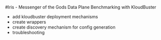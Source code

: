 #Iris - Messenger of the Gods
Data Plane Benchmarking with KloudBuster

- add kloudbuster deployment mechanisms
- create wrappers 
- create discovery mechanism for config generation
- troubleshooting